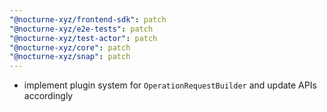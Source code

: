 ```yaml
---
"@nocturne-xyz/frontend-sdk": patch
"@nocturne-xyz/e2e-tests": patch
"@nocturne-xyz/test-actor": patch
"@nocturne-xyz/core": patch
"@nocturne-xyz/snap": patch
---
```


- implement plugin system for `OperationRequestBuilder` and update APIs accordingly
